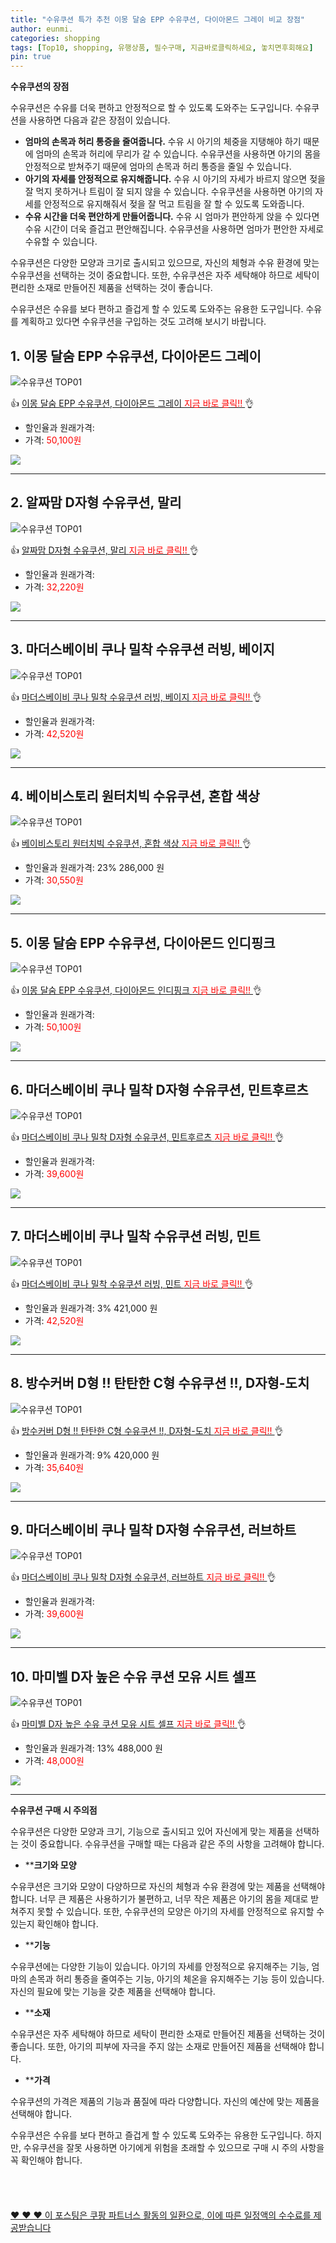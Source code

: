 ```yaml
---
title: "수유쿠션 특가 추천 이몽 달숨 EPP 수유쿠션, 다이아몬드 그레이 비교 장점"
author: eunmi.
categories: shopping
tags: [Top10, shopping, 유행상품, 필수구매, 지금바로클릭하세요, 놓치면후회해요]
pin: true
---
```

**수유쿠션의 장점**

수유쿠션은 수유를 더욱 편하고 안정적으로 할 수 있도록 도와주는 도구입니다. 수유쿠션을 사용하면 다음과 같은 장점이 있습니다.

* **엄마의 손목과 허리 통증을 줄여줍니다.** 수유 시 아기의 체중을 지탱해야 하기 때문에 엄마의 손목과 허리에 무리가 갈 수 있습니다. 수유쿠션을 사용하면 아기의 몸을 안정적으로 받쳐주기 때문에 엄마의 손목과 허리 통증을 줄일 수 있습니다.
* **아기의 자세를 안정적으로 유지해줍니다.** 수유 시 아기의 자세가 바르지 않으면 젖을 잘 먹지 못하거나 트림이 잘 되지 않을 수 있습니다. 수유쿠션을 사용하면 아기의 자세를 안정적으로 유지해줘서 젖을 잘 먹고 트림을 잘 할 수 있도록 도와줍니다.
* **수유 시간을 더욱 편안하게 만들어줍니다.** 수유 시 엄마가 편안하게 앉을 수 있다면 수유 시간이 더욱 즐겁고 편안해집니다. 수유쿠션을 사용하면 엄마가 편안한 자세로 수유할 수 있습니다.

수유쿠션은 다양한 모양과 크기로 출시되고 있으므로, 자신의 체형과 수유 환경에 맞는 수유쿠션을 선택하는 것이 중요합니다. 또한, 수유쿠션은 자주 세탁해야 하므로 세탁이 편리한 소재로 만들어진 제품을 선택하는 것이 좋습니다.

수유쿠션은 수유를 보다 편하고 즐겁게 할 수 있도록 도와주는 유용한 도구입니다. 수유를 계획하고 있다면 수유쿠션을 구입하는 것도 고려해 보시기 바랍니다.

   

## 1. 이몽 달숨 EPP 수유쿠션, 다이아몬드 그레이

![수유쿠션 TOP01](https://thumbnail9.coupangcdn.com/thumbnails/remote/230x230ex/image/retail/images/2982293966082658-170bcabb-b196-4626-bf80-bf870c5b0bb6.jpg)


👍 [이몽 달숨 EPP 수유쿠션, 다이아몬드 그레이 <font color=red> 지금 바로 클릭!! </font> ](https://link.coupang.com/re/AFFSDP?lptag=AF3617701&subid=GithubCoopas&pageKey=5750472701&traceid=V0-153&itemId=9707897263&vendorItemId=76991760997) 👌 


- 할인율과 원래가격: 
- 가격: <span style='color:red'>50,100원</span>

[![](/discount_price.png)](https://link.coupang.com/re/AFFSDP?lptag=AF3617701&subid=GithubCoopas&pageKey=5750472701&traceid=V0-153&itemId=9707897263&vendorItemId=76991760997)

---


   

## 2. 알짜맘 D자형 수유쿠션, 말리

![수유쿠션 TOP01](https://thumbnail10.coupangcdn.com/thumbnails/remote/230x230ex/image/product/image/vendoritem/2019/01/30/3145434768/9db8f374-d997-4e3a-9f93-e42bed9802c8.jpg)


👍 [알짜맘 D자형 수유쿠션, 말리 <font color=red> 지금 바로 클릭!! </font> ](https://link.coupang.com/re/AFFSDP?lptag=AF3617701&subid=GithubCoopas&pageKey=838807&traceid=V0-153&itemId=400465840&vendorItemId=3145434768) 👌 


- 할인율과 원래가격: 
- 가격: <span style='color:red'>32,220원</span>

[![](/discount_price.png)](https://link.coupang.com/re/AFFSDP?lptag=AF3617701&subid=GithubCoopas&pageKey=838807&traceid=V0-153&itemId=400465840&vendorItemId=3145434768)

---


   

## 3. 마더스베이비 쿠나 밀착 수유쿠션 러빙, 베이지

![수유쿠션 TOP01](https://thumbnail7.coupangcdn.com/thumbnails/remote/230x230ex/image/retail/images/2020/04/13/9/2/8db06c19-03d5-4d3d-adfe-0c9ea0825842.jpg)


👍 [마더스베이비 쿠나 밀착 수유쿠션 러빙, 베이지 <font color=red> 지금 바로 클릭!! </font> ](https://link.coupang.com/re/AFFSDP?lptag=AF3617701&subid=GithubCoopas&pageKey=1458318684&traceid=V0-153&itemId=2509702568&vendorItemId=70502766702) 👌 


- 할인율과 원래가격: 
- 가격: <span style='color:red'>42,520원</span>

[![](/discount_price.png)](https://link.coupang.com/re/AFFSDP?lptag=AF3617701&subid=GithubCoopas&pageKey=1458318684&traceid=V0-153&itemId=2509702568&vendorItemId=70502766702)

---


   

## 4. 베이비스토리 원터치빅 수유쿠션, 혼합 색상

![수유쿠션 TOP01](https://thumbnail10.coupangcdn.com/thumbnails/remote/230x230ex/image/retail/images/2019/11/08/19/3/cafa2d86-9802-41a8-af58-26bbf2e2bfea.jpg)


👍 [베이비스토리 원터치빅 수유쿠션, 혼합 색상 <font color=red> 지금 바로 클릭!! </font> ](https://link.coupang.com/re/AFFSDP?lptag=AF3617701&subid=GithubCoopas&pageKey=335173053&traceid=V0-153&itemId=1069629474&vendorItemId=5557691346) 👌 


- 할인율과 원래가격: 23%  286,000   원
- 가격: <span style='color:red'>30,550원</span>

[![](/discount_price.png)](https://link.coupang.com/re/AFFSDP?lptag=AF3617701&subid=GithubCoopas&pageKey=335173053&traceid=V0-153&itemId=1069629474&vendorItemId=5557691346)

---


   

## 5. 이몽 달숨 EPP 수유쿠션, 다이아몬드 인디핑크

![수유쿠션 TOP01](https://thumbnail8.coupangcdn.com/thumbnails/remote/230x230ex/image/retail/images/685984309772279-c4661be8-ded3-4f23-88d9-49abcea80916.jpg)


👍 [이몽 달숨 EPP 수유쿠션, 다이아몬드 인디핑크 <font color=red> 지금 바로 클릭!! </font> ](https://link.coupang.com/re/AFFSDP?lptag=AF3617701&subid=GithubCoopas&pageKey=5750472701&traceid=V0-153&itemId=9707897248&vendorItemId=76991760909) 👌 


- 할인율과 원래가격: 
- 가격: <span style='color:red'>50,100원</span>

[![](/discount_price.png)](https://link.coupang.com/re/AFFSDP?lptag=AF3617701&subid=GithubCoopas&pageKey=5750472701&traceid=V0-153&itemId=9707897248&vendorItemId=76991760909)

---


   

## 6. 마더스베이비 쿠나 밀착 D자형 수유쿠션, 민트후르츠

![수유쿠션 TOP01](https://thumbnail9.coupangcdn.com/thumbnails/remote/230x230ex/image/product/image/vendoritem/2018/12/17/3760910286/85080720-83f7-4b16-a727-51ee79d59203.jpg)


👍 [마더스베이비 쿠나 밀착 D자형 수유쿠션, 민트후르츠 <font color=red> 지금 바로 클릭!! </font> ](https://link.coupang.com/re/AFFSDP?lptag=AF3617701&subid=GithubCoopas&pageKey=101276729&traceid=V0-153&itemId=308806851&vendorItemId=3760910286) 👌 


- 할인율과 원래가격: 
- 가격: <span style='color:red'>39,600원</span>

[![](/discount_price.png)](https://link.coupang.com/re/AFFSDP?lptag=AF3617701&subid=GithubCoopas&pageKey=101276729&traceid=V0-153&itemId=308806851&vendorItemId=3760910286)

---


   

## 7. 마더스베이비 쿠나 밀착 수유쿠션 러빙, 민트

![수유쿠션 TOP01](https://thumbnail7.coupangcdn.com/thumbnails/remote/230x230ex/image/retail/images/2020/04/13/9/4/18169aff-f137-4dce-9c5f-a14e9b60c4ab.jpg)


👍 [마더스베이비 쿠나 밀착 수유쿠션 러빙, 민트 <font color=red> 지금 바로 클릭!! </font> ](https://link.coupang.com/re/AFFSDP?lptag=AF3617701&subid=GithubCoopas&pageKey=1458318684&traceid=V0-153&itemId=2509702569&vendorItemId=70502766703) 👌 


- 할인율과 원래가격: 3%  421,000   원
- 가격: <span style='color:red'>42,520원</span>

[![](/discount_price.png)](https://link.coupang.com/re/AFFSDP?lptag=AF3617701&subid=GithubCoopas&pageKey=1458318684&traceid=V0-153&itemId=2509702569&vendorItemId=70502766703)

---


   

## 8. 방수커버 D형 !! 탄탄한 C형 수유쿠션 !!, D자형-도치

![수유쿠션 TOP01](https://thumbnail6.coupangcdn.com/thumbnails/remote/230x230ex/image/vendor_inventory/e7f0/c25b4c4898df8a64c6d58cdd287bc62ee475049814ca973e3b2294d96785.jpg)


👍 [방수커버 D형 !! 탄탄한 C형 수유쿠션 !!, D자형-도치 <font color=red> 지금 바로 클릭!! </font> ](https://link.coupang.com/re/AFFSDP?lptag=AF3617701&subid=GithubCoopas&pageKey=7565053303&traceid=V0-153&itemId=19939347515&vendorItemId=3595859706) 👌 


- 할인율과 원래가격: 9%  420,000   원
- 가격: <span style='color:red'>35,640원</span>

[![](/discount_price.png)](https://link.coupang.com/re/AFFSDP?lptag=AF3617701&subid=GithubCoopas&pageKey=7565053303&traceid=V0-153&itemId=19939347515&vendorItemId=3595859706)

---


   

## 9. 마더스베이비 쿠나 밀착 D자형 수유쿠션, 러브하트

![수유쿠션 TOP01](https://thumbnail6.coupangcdn.com/thumbnails/remote/230x230ex/image/retail/images/2017/12/13/11/7/a152bcc6-3890-48bd-a094-2f987326821a.jpg)


👍 [마더스베이비 쿠나 밀착 D자형 수유쿠션, 러브하트 <font color=red> 지금 바로 클릭!! </font> ](https://link.coupang.com/re/AFFSDP?lptag=AF3617701&subid=GithubCoopas&pageKey=53029924&traceid=V0-153&itemId=186608158&vendorItemId=3444279460) 👌 


- 할인율과 원래가격: 
- 가격: <span style='color:red'>39,600원</span>

[![](/discount_price.png)](https://link.coupang.com/re/AFFSDP?lptag=AF3617701&subid=GithubCoopas&pageKey=53029924&traceid=V0-153&itemId=186608158&vendorItemId=3444279460)

---


   

## 10. 마미벨 D자 높은 수유 쿠션 모유 시트 셀프

![수유쿠션 TOP01](https://thumbnail7.coupangcdn.com/thumbnails/remote/230x230ex/image/vendor_inventory/1b68/0e413ed3d9c4b5b494968580b0677fa7a8a4480270dc0463c5259b59b3f1.jpg)


👍 [마미벨 D자 높은 수유 쿠션 모유 시트 셀프 <font color=red> 지금 바로 클릭!! </font> ](https://link.coupang.com/re/AFFSDP?lptag=AF3617701&subid=GithubCoopas&pageKey=7466073206&traceid=V0-153&itemId=19471272576&vendorItemId=86581507288) 👌 


- 할인율과 원래가격: 13%  488,000   원
- 가격: <span style='color:red'>48,000원</span>

[![](/discount_price.png)](https://link.coupang.com/re/AFFSDP?lptag=AF3617701&subid=GithubCoopas&pageKey=7466073206&traceid=V0-153&itemId=19471272576&vendorItemId=86581507288)

---
**수유쿠션 구매 시 주의점**

수유쿠션은 다양한 모양과 크기, 기능으로 출시되고 있어 자신에게 맞는 제품을 선택하는 것이 중요합니다. 수유쿠션을 구매할 때는 다음과 같은 주의 사항을 고려해야 합니다.

* ****크기와 모양**

수유쿠션은 크기와 모양이 다양하므로 자신의 체형과 수유 환경에 맞는 제품을 선택해야 합니다. 너무 큰 제품은 사용하기가 불편하고, 너무 작은 제품은 아기의 몸을 제대로 받쳐주지 못할 수 있습니다. 또한, 수유쿠션의 모양은 아기의 자세를 안정적으로 유지할 수 있는지 확인해야 합니다.

* ****기능**

수유쿠션에는 다양한 기능이 있습니다. 아기의 자세를 안정적으로 유지해주는 기능, 엄마의 손목과 허리 통증을 줄여주는 기능, 아기의 체온을 유지해주는 기능 등이 있습니다. 자신의 필요에 맞는 기능을 갖춘 제품을 선택해야 합니다.

* ****소재**

수유쿠션은 자주 세탁해야 하므로 세탁이 편리한 소재로 만들어진 제품을 선택하는 것이 좋습니다. 또한, 아기의 피부에 자극을 주지 않는 소재로 만들어진 제품을 선택해야 합니다.

* ****가격**

수유쿠션의 가격은 제품의 기능과 품질에 따라 다양합니다. 자신의 예산에 맞는 제품을 선택해야 합니다.

수유쿠션은 수유를 보다 편하고 즐겁게 할 수 있도록 도와주는 유용한 도구입니다. 하지만, 수유쿠션을 잘못 사용하면 아기에게 위험을 초래할 수 있으므로 구매 시 주의 사항을 꼭 확인해야 합니다.<br><br><br><br><br> [ ❤ ❤ ❤ 이 포스팅은 쿠팡 파트너스 활동의 일환으로, 이에 따른 일정액의 수수료를 제공받습니다](https://link.coupang.com/a/bcEFyh)